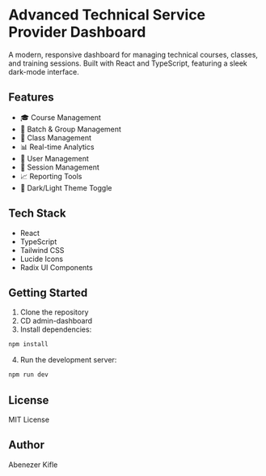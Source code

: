 # Advanced Technical Service Provider Dashboard

A modern, responsive dashboard for managing technical courses, classes, and training sessions. Built with React and TypeScript, featuring a sleek dark-mode interface.

## Features

- 🎓 Course Management
- 👥 Batch & Group Management
- 📝 Class Management
- 📊 Real-time Analytics
- 👤 User Management
- 🎥 Session Management
- 📈 Reporting Tools
- 🌙 Dark/Light Theme Toggle

## Tech Stack

- React
- TypeScript
- Tailwind CSS
- Lucide Icons
- Radix UI Components

## Getting Started

1. Clone the repository
2. CD admin-dashboard
3. Install dependencies:
```bash
npm install
```
4. Run the development server:
```bash
npm run dev
```

## License

MIT License

## Author

Abenezer Kifle

